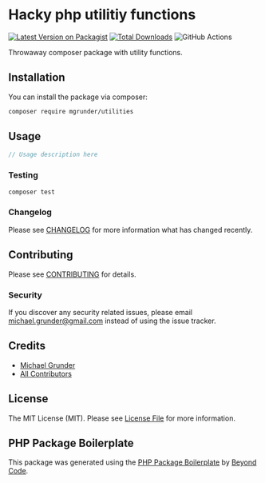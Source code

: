 # Hacky php utilitiy functions

[![Latest Version on Packagist](https://img.shields.io/packagist/v/mgrunder/utilities.svg?style=flat-square)](https://packagist.org/packages/mgrunder/utilities)
[![Total Downloads](https://img.shields.io/packagist/dt/mgrunder/utilities.svg?style=flat-square)](https://packagist.org/packages/mgrunder/utilities)
![GitHub Actions](https://github.com/mgrunder/utilities/actions/workflows/main.yml/badge.svg)

Throwaway composer package with utility functions.

## Installation

You can install the package via composer:

```bash
composer require mgrunder/utilities
```

## Usage

```php
// Usage description here
```

### Testing

```bash
composer test
```

### Changelog

Please see [CHANGELOG](CHANGELOG.md) for more information what has changed recently.

## Contributing

Please see [CONTRIBUTING](CONTRIBUTING.md) for details.

### Security

If you discover any security related issues, please email michael.grunder@gmail.com instead of using the issue tracker.

## Credits

-   [Michael Grunder](https://github.com/mgrunder)
-   [All Contributors](../../contributors)

## License

The MIT License (MIT). Please see [License File](LICENSE.md) for more information.

## PHP Package Boilerplate

This package was generated using the [PHP Package Boilerplate](https://laravelpackageboilerplate.com) by [Beyond Code](http://beyondco.de/).
